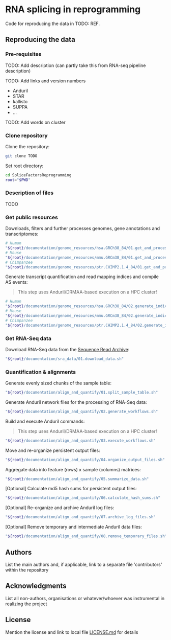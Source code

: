 # RNA splicing in reprogramming

Code for reproducing the data in TODO: REF.

## Reproducing the data

### Pre-requisites
TODO: Add description (can partly take this from RNA-seq pipeline description)

TODO: Add links and version numbers
* Anduril
* STAR
* kallisto
* SUPPA
* ...

TODO: Add words on cluster

### Clone repository

Clone the repository:
```sh
git clone TODO
```

Set root directory:
```sh
cd SpliceFactorsReprogramming
root="$PWD"
```

### Description of files

TODO

### Get public resources

Downloads, filters and further processes genomes, gene annotations and transcriptomes:
```sh
# Human
"${root}/documentation/genome_resources/hsa.GRCh38_84/01.get_and_process_genome_resources.sh"
# Mouse
"${root}/documentation/genome_resources/mmu.GRCm38_84/01.get_and_process_genome_resources.sh"
# Chimpanzee
"${root}/documentation/genome_resources/ptr.CHIMP2.1.4_84/01.get_and_process_genome_resources.sh"
```

Generate transcript quantification and read mapping indices and compile AS events:

> This step uses Anduril/DRMAA-based execution on a HPC cluster!

```sh
# Human
"${root}/documentation/genome_resources/hsa.GRCh38_84/02.generate_indices_and_as_events.sh"
# Mouse
"${root}/documentation/genome_resources/mmu.GRCm38_84/02.generate_indices_and_as_events.sh"
# Chimpanzee
"${root}/documentation/genome_resources/ptr.CHIMP2.1.4_84/02.generate_indices_and_as_events.sh"
```

### Get RNA-Seq data

Download RNA-Seq data from the [Sequence Read Archive](https://www.ncbi.nlm.nih.gov/sra):
```sh
"${root}/documentation/sra_data/01.download_data.sh"
```

### Quantification & alignments

Generate evenly sized chunks of the sample table:
```sh
"${root}/documentation/align_and_quantify/01.split_sample_table.sh"
```

Generate Anduril network files for the processing of RNA-Seq data:
```sh
"${root}/documentation/align_and_quantify/02.generate_workflows.sh"
```

Build and execute Anduril commands:

> This step uses Anduril/DRMAA-based execution on a HPC cluster!

```sh
"${root}/documentation/align_and_quantify/03.execute_workflows.sh"
```

Move and re-organize persistent output files:
```sh
"${root}/documentation/align_and_quantify/04.organize_output_files.sh"
```

Aggregate data into feature (rows) x sample (columns) matrices:
```sh
"${root}/documentation/align_and_quantify/05.summarize_data.sh"
```

[Optional] Calculate md5 hash sums for persistent output files:
```sh
"${root}/documentation/align_and_quantify/06.calculate_hash_sums.sh"
```

[Optional] Re-organize and archive Anduril log files:
```sh
"${root}/documentation/align_and_quantify/07.archive_log_files.sh"
```

[Optional] Remove temporary and intermediate Anduril data files:
```sh
"${root}/documentation/align_and_quantify/08.remove_temporary_files.sh"
```



## Authors

List the main authors and, if applicable, link to a separate file 'contributors' within the repository

## Acknowledgments

List all non-authors, organisations or whatever/whoever was instrumental in realizing the project

## License

Mention the license and link to local file [LICENSE.md](LICENSE.md) for details

